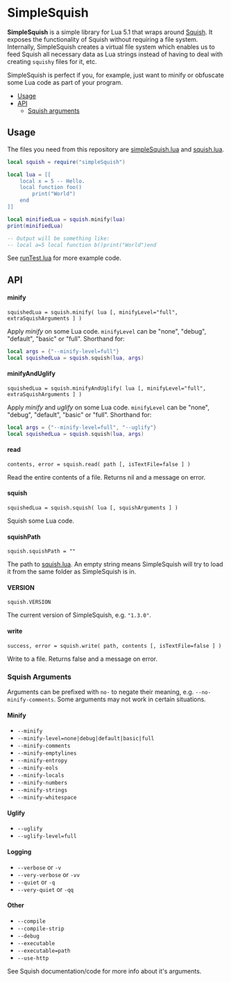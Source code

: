 # SimpleSquish
**SimpleSquish** is a simple library for Lua 5.1 that wraps around [Squish](https://github.com/LuaDist/squish/).
It exposes the functionality of Squish without requiring a file system.
Internally, SimpleSquish creates a virtual file system which enables us to feed Squish all necessary
data as Lua strings instead of having to deal with creating `squishy` files for it, etc.

SimpleSquish is perfect if you, for example, just want to minify or obfuscate some Lua code as part of your program.

- [Usage](#usage)
- [API](#api)
	- [Squish arguments](#squish-arguments)


## Usage
The files you need from this repository are [simpleSquish.lua](simpleSquish.lua) and [squish.lua](squish.lua).

```lua
local squish = require("simpleSquish")

local lua = [[
	local x = 5 -- Hello.
	local function foo()
		print("World")
	end
]]

local minifiedLua = squish.minify(lua)
print(minifiedLua)

-- Output will be something like:
-- local a=5 local function b()print("World")end
```

See [runTest.lua](runTest.lua) for more example code.


## API

#### minify
`squishedLua = squish.minify( lua [, minifyLevel="full", extraSquishArguments ] )`

Apply *minify* on some Lua code.
`minifyLevel` can be "none", "debug", "default", "basic" or "full".
Shorthand for:

```lua
local args = {"--minify-level=full"}
local squishedLua = squish.squish(lua, args)
```

#### minifyAndUglify
`squishedLua = squish.minifyAndUglify( lua [, minifyLevel="full", extraSquishArguments ] )`

Apply *minify* and *uglify* on some Lua code.
`minifyLevel` can be "none", "debug", "default", "basic" or "full".
Shorthand for:

```lua
local args = {"--minify-level=full", "--uglify"}
local squishedLua = squish.squish(lua, args)
```

#### read
`contents, error = squish.read( path [, isTextFile=false ] )`

Read the entire contents of a file. Returns nil and a message on error.

#### squish
`squishedLua = squish.squish( lua [, squishArguments ] )`

Squish some Lua code.

#### squishPath
`squish.squishPath = ""`

The path to [squish.lua](squish.lua).
An empty string means SimpleSquish will try to load it from the same folder as SimpleSquish is in.

#### VERSION
`squish.VERSION`

The current version of SimpleSquish, e.g. `"1.3.0"`.

#### write
`success, error = squish.write( path, contents [, isTextFile=false ] )`

Write to a file. Returns false and a message on error.


### Squish Arguments
Arguments can be prefixed with `no-` to negate their meaning, e.g. `--no-minify-comments`.
Some arguments may not work in certain situations.

#### Minify
- `--minify`
- `--minify-level=none|debug|default|basic|full`
- `--minify-comments`
- `--minify-emptylines`
- `--minify-entropy`
- `--minify-eols`
- `--minify-locals`
- `--minify-numbers`
- `--minify-strings`
- `--minify-whitespace`

#### Uglify
- `--uglify`
- `--uglify-level=full`

#### Logging
- `--verbose` or `-v`
- `--very-verbose` or `-vv`
- `--quiet` or `-q`
- `--very-quiet` or `-qq`

#### Other
- `--compile`
- `--compile-strip`
- `--debug`
- `--executable`
- `--executable=path`
- `--use-http`

See Squish documentation/code for more info about it's arguments.

